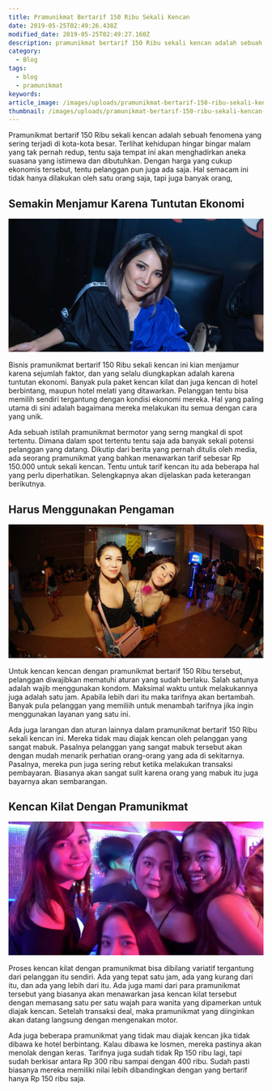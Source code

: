 ```yaml
---
title: Pramunikmat Bertarif 150 Ribu Sekali Kencan
date: 2019-05-25T02:49:26.438Z
modified_date: 2019-05-25T02:49:27.160Z
description: pramunikmat bertarif 150 Ribu sekali kencan adalah sebuah fenomena yang sering terjadi di kota-kota besar.
category:
  - Blog
tags:
  - blog
  - pramunikmat
keywords:
article_image: /images/uploads/pramunikmat-bertarif-150-ribu-sekali-kencan-2.jpg
thumbnail: /images/uploads/pramunikmat-bertarif-150-ribu-sekali-kencan-2-013.jpg
---
```

Pramunikmat bertarif 150 Ribu sekali kencan adalah sebuah fenomena yang sering terjadi di kota-kota besar. Terlihat kehidupan hingar bingar malam yang tak pernah redup, tentu saja tempat ini akan menghadirkan aneka suasana yang istimewa dan dibutuhkan. Dengan harga yang cukup ekonomis tersebut, tentu pelanggan pun juga ada saja. Hal semacam ini tidak hanya dilakukan oleh satu orang saja, tapi juga banyak orang,



## Semakin Menjamur Karena Tuntutan Ekonomi

![pramunikmat bertarif 150 Ribu Sekali Kencan](/images/uploads/pramunikmat-bertarif-150-ribu-sekali-kencan-3.jpg)

Bisnis pramunikmat bertarif 150 Ribu sekali kencan ini kian menjamur karena sejumlah faktor, dan yang selalu diungkapkan adalah karena tuntutan ekonomi. Banyak pula paket kencan kilat dan juga kencan di hotel berbintang, maupun hotel melati yang ditawarkan. Pelanggan tentu bisa memilih sendiri tergantung dengan kondisi ekonomi mereka. Hal yang paling utama di sini adalah bagaimana mereka melakukan itu semua dengan cara yang unik.

Ada sebuah istilah pramunikmat bermotor yang serng mangkal di spot tertentu. Dimana dalam spot tertentu tentu saja ada banyak sekali potensi pelanggan yang datang. Dikutip dari berita yang pernah ditulis oleh media, ada seorang pramunikmat yang bahkan menawarkan tarif sebesar Rp 150.000 untuk sekali kencan. Tentu untuk tarif kencan itu ada beberapa hal yang perlu diperhatikan. Selengkapnya akan dijelaskan pada keterangan berikutnya.



## Harus Menggunakan Pengaman

![pramunikmat bertarif 150 Ribu Sekali Kencan](/images/uploads/pramunikmat-bertarif-150-ribu-sekali-kencan-2.jpg)

Untuk kencan kencan dengan pramunikmat bertarif 150 Ribu tersebut, pelanggan diwajibkan mematuhi aturan yang sudah berlaku. Salah satunya adalah wajib menggunakan kondom. Maksimal waktu untuk melakukannya juga adalah satu jam. Apabila lebih dari itu maka tarifnya akan bertambah. Banyak pula pelanggan yang memiliih untuk menambah tarifnya jika ingin menggunakan layanan yang satu ini.

Ada juga larangan dan aturan lainnya dalam pramunikmat bertarif 150 Ribu sekali kencan ini. Mereka tidak mau diajak kencan oleh pelanggan yang sangat mabuk. Pasalnya pelanggan yang sangat mabuk tersebut akan dengan mudah menarik perhatian orang-orang yang ada di sekitarnya. Pasalnya, mereka pun juga sering rebut ketika melakukan transaksi pembayaran. Biasanya akan sangat sulit karena orang yang mabuk itu juga bayarnya akan sembarangan.



## Kencan Kilat Dengan Pramunikmat

![pramunikmat bertarif 150 Ribu Sekali Kencan](/images/uploads/pramunikmat-bertarif-150-ribu-sekali-kencan-1.jpg)

Proses kencan kilat dengan pramunikmat bisa dibilang variatif tergantung dari pelanggan itu sendiri. Ada yang tepat satu jam, ada yang kurang dari itu, dan ada yang lebih dari itu. Ada juga mami dari para pramunikmat tersebut yang biasanya akan menawarkan jasa kencan kilat tersebut dengan memasang satu per satu wajah para wanita yang dipamerkan untuk diajak kencan. Setelah transaksi deal, maka pramunikmat yang diinginkan akan datang langsung dengan mengenakan motor.

Ada juga beberapa pramunikmat yang tidak mau diajak kencan jika tidak dibawa ke hotel berbintang. Kalau dibawa ke losmen, mereka pastinya akan menolak dengan keras. Tarifnya juga sudah tidak Rp 150 ribu lagi, tapi sudah berkisar antara Rp 300 ribu sampai dengan 400 ribu. Sudah pasti biasanya mereka memiliki nilai lebih dibandingkan dengan yang bertarif hanya Rp 150 ribu saja.
